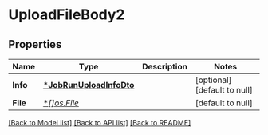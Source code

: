 # UploadFileBody2

## Properties
Name | Type | Description | Notes
------------ | ------------- | ------------- | -------------
**Info** | [***JobRunUploadInfoDto**](JobRunUploadInfoDto.md) |  | [optional] [default to null]
**File** | [**[]*os.File**](*os.File.md) |  | [default to null]

[[Back to Model list]](../README.md#documentation-for-models) [[Back to API list]](../README.md#documentation-for-api-endpoints) [[Back to README]](../README.md)

